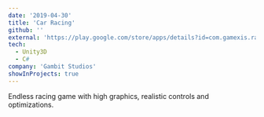 ```yaml
---
date: '2019-04-30'
title: 'Car Racing'
github: ''
external: 'https://play.google.com/store/apps/details?id=com.gamexis.racing.ferocity.apps'
tech:
  - Unity3D
  - C#
company: 'Gambit Studios'
showInProjects: true
---
```


Endless racing game with high graphics, realistic controls and optimizations.
